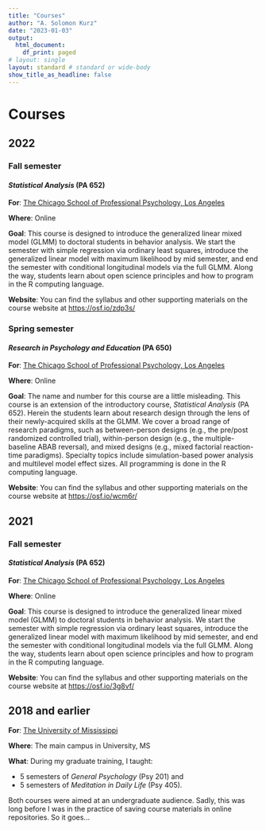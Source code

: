 ```yaml
---
title: "Courses"
author: "A. Solomon Kurz"
date: "2023-01-03"
output:
  html_document:
    df_print: paged
# layout: single
layout: standard # standard or wide-body
show_title_as_headline: false
---
```


# Courses

## 2022

### Fall semester

#### *Statistical Analysis* (PA 652)

**For**: [The Chicago School of Professional Psychology, Los Angeles](https://www.thechicagoschool.edu/learn/los-angeles/?utm_campus=105)

**Where**: Online

**Goal**: This course is designed to introduce the generalized linear mixed model (GLMM) to doctoral students in behavior analysis. We start the semester with simple regression via ordinary least squares, introduce the generalized linear model with maximum likelihood by mid semester, and end the semester with conditional longitudinal models via the full GLMM. Along the way, students learn about open science principles and how to program in the R computing language.

**Website**: You can find the syllabus and other supporting materials on the course website at https://osf.io/zdp3s/

### Spring semester

#### *Research in Psychology and Education* (PA 650)

**For**: [The Chicago School of Professional Psychology, Los Angeles](https://www.thechicagoschool.edu/learn/los-angeles/?utm_campus=105)

**Where**: Online

**Goal**: The name and number for this course are a little misleading. This course is an extension of the introductory course, *Statistical Analysis* (PA 652). Herein the students learn about research design through the lens of their newly-acquired skills at the GLMM. We cover a broad range of research paradigms, such as between-person designs (e.g., the pre/post randomized controlled trial), within-person design (e.g., the multiple-baseline ABAB reversal), and mixed designs (e.g., mixed factorial reaction-time paradigms). Specialty topics include simulation-based power analysis and multilevel model effect sizes. All programming is done in the R computing language.

**Website**: You can find the syllabus and other supporting materials on the course website at https://osf.io/wcm6r/

## 2021

### Fall semester

#### *Statistical Analysis* (PA 652)

**For**: [The Chicago School of Professional Psychology, Los Angeles](https://www.thechicagoschool.edu/learn/los-angeles/?utm_campus=105)

**Where**: Online

**Goal**: This course is designed to introduce the generalized linear mixed model (GLMM) to doctoral students in behavior analysis. We start the semester with simple regression via ordinary least squares, introduce the generalized linear model with maximum likelihood by mid semester, and end the semester with conditional longitudinal models via the full GLMM. Along the way, students learn about open science principles and how to program in the R computing language. 

**Website**: You can find the syllabus and other supporting materials on the course website at https://osf.io/3g8vf/

## 2018 and earlier

**For**: [The University of Mississippi](https://psychology.olemiss.edu/)

**Where**: The main campus in University, MS

**What**: During my graduate training, I taught:

* 5 semesters of *General Psychology* (Psy 201) and 
* 5 semesters of *Meditation in Daily Life* (Psy 405).

Both courses were aimed at an undergraduate audience. Sadly, this was long before I was in the practice of saving course materials in online repositories. So it goes...

